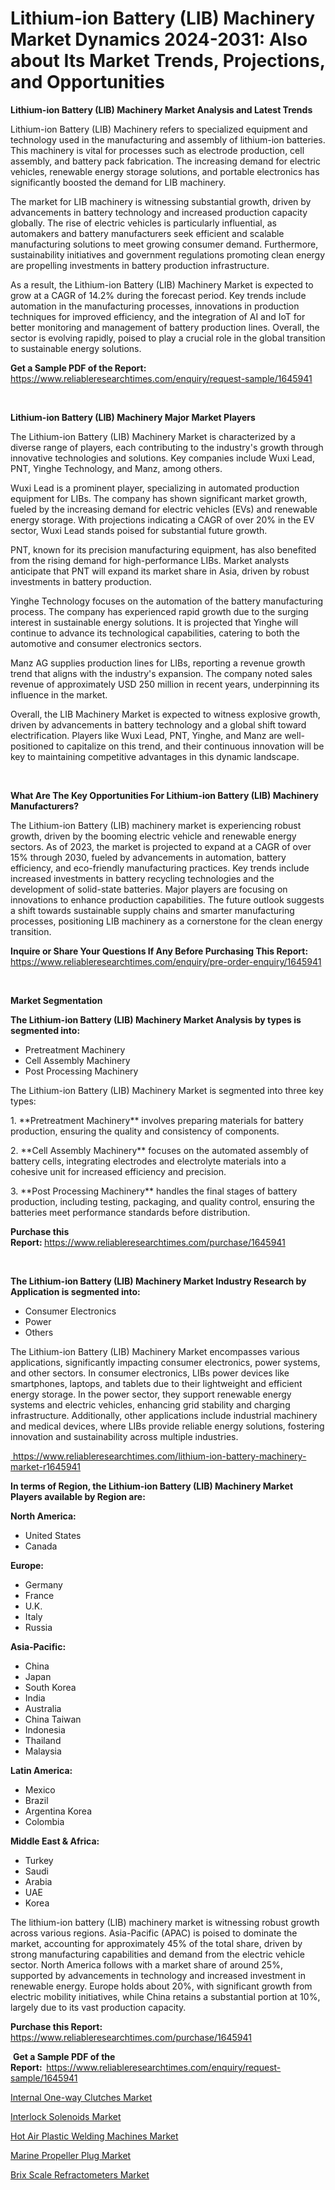 <p><h1>Lithium-ion Battery (LIB) Machinery Market Dynamics 2024-2031: Also about Its Market Trends, Projections, and Opportunities</h1></p><p><strong>Lithium-ion Battery (LIB) Machinery Market Analysis and Latest Trends</strong></p>
<p><p>Lithium-ion Battery (LIB) Machinery refers to specialized equipment and technology used in the manufacturing and assembly of lithium-ion batteries. This machinery is vital for processes such as electrode production, cell assembly, and battery pack fabrication. The increasing demand for electric vehicles, renewable energy storage solutions, and portable electronics has significantly boosted the demand for LIB machinery. </p><p>The market for LIB machinery is witnessing substantial growth, driven by advancements in battery technology and increased production capacity globally. The rise of electric vehicles is particularly influential, as automakers and battery manufacturers seek efficient and scalable manufacturing solutions to meet growing consumer demand. Furthermore, sustainability initiatives and government regulations promoting clean energy are propelling investments in battery production infrastructure.</p><p>As a result, the Lithium-ion Battery (LIB) Machinery Market is expected to grow at a CAGR of 14.2% during the forecast period. Key trends include automation in the manufacturing processes, innovations in production techniques for improved efficiency, and the integration of AI and IoT for better monitoring and management of battery production lines. Overall, the sector is evolving rapidly, poised to play a crucial role in the global transition to sustainable energy solutions.</p></p>
<p><strong>Get a Sample PDF of the Report:&nbsp;</strong> <a href="https://www.reliableresearchtimes.com/enquiry/request-sample/1645941?utm_campaign=1572&utm_medium=2&utm_source=Github&utm_content=ia&utm_term=27102024&utm_id=lithium-ion-battery-lib-machinery">https://www.reliableresearchtimes.com/enquiry/request-sample/1645941</a></p>
<p>&nbsp;</p>
<p><strong>Lithium-ion Battery (LIB) Machinery Major Market Players</strong></p>
<p><p>The Lithium-ion Battery (LIB) Machinery Market is characterized by a diverse range of players, each contributing to the industry's growth through innovative technologies and solutions. Key companies include Wuxi Lead, PNT, Yinghe Technology, and Manz, among others. </p><p>Wuxi Lead is a prominent player, specializing in automated production equipment for LIBs. The company has shown significant market growth, fueled by the increasing demand for electric vehicles (EVs) and renewable energy storage. With projections indicating a CAGR of over 20% in the EV sector, Wuxi Lead stands poised for substantial future growth.</p><p>PNT, known for its precision manufacturing equipment, has also benefited from the rising demand for high-performance LIBs. Market analysts anticipate that PNT will expand its market share in Asia, driven by robust investments in battery production.</p><p>Yinghe Technology focuses on the automation of the battery manufacturing process. The company has experienced rapid growth due to the surging interest in sustainable energy solutions. It is projected that Yinghe will continue to advance its technological capabilities, catering to both the automotive and consumer electronics sectors.</p><p>Manz AG supplies production lines for LIBs, reporting a revenue growth trend that aligns with the industry's expansion. The company noted sales revenue of approximately USD 250 million in recent years, underpinning its influence in the market.</p><p>Overall, the LIB Machinery Market is expected to witness explosive growth, driven by advancements in battery technology and a global shift toward electrification. Players like Wuxi Lead, PNT, Yinghe, and Manz are well-positioned to capitalize on this trend, and their continuous innovation will be key to maintaining competitive advantages in this dynamic landscape.</p></p>
<p>&nbsp;</p>
<p><strong>What Are The Key Opportunities For Lithium-ion Battery (LIB) Machinery Manufacturers?</strong></p>
<p><p>The Lithium-ion Battery (LIB) machinery market is experiencing robust growth, driven by the booming electric vehicle and renewable energy sectors. As of 2023, the market is projected to expand at a CAGR of over 15% through 2030, fueled by advancements in automation, battery efficiency, and eco-friendly manufacturing practices. Key trends include increased investments in battery recycling technologies and the development of solid-state batteries. Major players are focusing on innovations to enhance production capabilities. The future outlook suggests a shift towards sustainable supply chains and smarter manufacturing processes, positioning LIB machinery as a cornerstone for the clean energy transition.</p></p>
<p><strong>Inquire or Share Your Questions If Any Before Purchasing This Report:</strong> <a href="https://www.reliableresearchtimes.com/enquiry/pre-order-enquiry/1645941?utm_campaign=1572&utm_medium=2&utm_source=Github&utm_content=ia&utm_term=27102024&utm_id=lithium-ion-battery-lib-machinery">https://www.reliableresearchtimes.com/enquiry/pre-order-enquiry/1645941</a></p>
<p>&nbsp;</p>
<p><strong>Market Segmentation</strong></p>
<p><strong>The Lithium-ion Battery (LIB) Machinery Market Analysis by types is segmented into:</strong></p>
<p><ul><li>Pretreatment Machinery</li><li>Cell Assembly Machinery</li><li>Post Processing Machinery</li></ul></p>
<p><p>The Lithium-ion Battery (LIB) Machinery Market is segmented into three key types: </p><p>1. **Pretreatment Machinery** involves preparing materials for battery production, ensuring the quality and consistency of components.</p><p>  </p><p>2. **Cell Assembly Machinery** focuses on the automated assembly of battery cells, integrating electrodes and electrolyte materials into a cohesive unit for increased efficiency and precision.</p><p>  </p><p>3. **Post Processing Machinery** handles the final stages of battery production, including testing, packaging, and quality control, ensuring the batteries meet performance standards before distribution.</p></p>
<p><strong>Purchase this Report:&nbsp;</strong><a href="https://www.reliableresearchtimes.com/purchase/1645941?utm_campaign=1572&utm_medium=2&utm_source=Github&utm_content=ia&utm_term=27102024&utm_id=lithium-ion-battery-lib-machinery">https://www.reliableresearchtimes.com/purchase/1645941</a></p>
<p>&nbsp;</p>
<p><strong>The Lithium-ion Battery (LIB) Machinery Market Industry Research by Application is segmented into:</strong></p>
<p><ul><li>Consumer Electronics</li><li>Power</li><li>Others</li></ul></p>
<p><p>The Lithium-ion Battery (LIB) Machinery Market encompasses various applications, significantly impacting consumer electronics, power systems, and other sectors. In consumer electronics, LIBs power devices like smartphones, laptops, and tablets due to their lightweight and efficient energy storage. In the power sector, they support renewable energy systems and electric vehicles, enhancing grid stability and charging infrastructure. Additionally, other applications include industrial machinery and medical devices, where LIBs provide reliable energy solutions, fostering innovation and sustainability across multiple industries.</p></p>
<p><a href="https://www.reliableresearchtimes.com/lithium-ion-battery-machinery-market-r1645941?utm_campaign=1572&utm_medium=2&utm_source=Github&utm_content=ia&utm_term=27102024&utm_id=lithium-ion-battery-lib-machinery">&nbsp;https://www.reliableresearchtimes.com/lithium-ion-battery-machinery-market-r1645941</a></p>
<p><strong>In terms of Region, the Lithium-ion Battery (LIB) Machinery Market Players available by Region are:</strong></p>
<p>
    <p> <strong> North America: </strong>
        <ul>
            <li>United States</li>
            <li>Canada</li>
        </ul>
        </p> 
    <p> <strong> Europe: </strong>
        <ul>
            <li>Germany</li>
            <li>France</li>
            <li>U.K.</li>
            <li>Italy</li>
            <li>Russia</li>
        </ul>
        </p> 
    <p> <strong> Asia-Pacific: </strong>
        <ul>
            <li>China</li>
            <li>Japan</li>
            <li>South Korea</li>
            <li>India</li>
            <li>Australia</li>
            <li>China Taiwan</li>
            <li>Indonesia</li>
            <li>Thailand</li>
            <li>Malaysia</li>
        </ul>
        </p> 
    <p> <strong> Latin America: </strong>
        <ul>
            <li>Mexico</li>
            <li>Brazil</li>
            <li>Argentina Korea</li>
            <li>Colombia</li>
        </ul>
        </p> 
    <p> <strong> Middle East & Africa: </strong>
        <ul>
            <li>Turkey</li>
            <li>Saudi</li>
            <li>Arabia</li>
            <li>UAE</li>
            <li>Korea</li>
        </ul>
    </p>
    </p>
<p><p>The lithium-ion battery (LIB) machinery market is witnessing robust growth across various regions. Asia-Pacific (APAC) is poised to dominate the market, accounting for approximately 45% of the total share, driven by strong manufacturing capabilities and demand from the electric vehicle sector. North America follows with a market share of around 25%, supported by advancements in technology and increased investment in renewable energy. Europe holds about 20%, with significant growth from electric mobility initiatives, while China retains a substantial portion at 10%, largely due to its vast production capacity.</p></p>
<p><strong>Purchase this Report: </strong><a href="https://www.reliableresearchtimes.com/purchase/1645941?utm_campaign=1572&utm_medium=2&utm_source=Github&utm_content=ia&utm_term=27102024&utm_id=lithium-ion-battery-lib-machinery">https://www.reliableresearchtimes.com/purchase/1645941</a></p>
<p>&nbsp;<strong>Get a Sample PDF of the Report:&nbsp;&nbsp;</strong><a href="https://www.reliableresearchtimes.com/enquiry/request-sample/1645941?utm_campaign=1572&utm_medium=2&utm_source=Github&utm_content=ia&utm_term=27102024&utm_id=lithium-ion-battery-lib-machinery">https://www.reliableresearchtimes.com/enquiry/request-sample/1645941</a></p>
<p><strong></strong></p>
<p><p><a href="https://www.linkedin.com/pulse/navigating-internal-one-way-clutches-market-expert-analysis-ij7ye?trk=public_post_embed_feed-article-content&utm_campaign=1572&utm_medium=2&utm_source=Github&utm_content=ia&utm_term=27102024&utm_id=lithium-ion-battery-lib-machinery">Internal One-way Clutches Market</a></p><p><a href="https://www.linkedin.com/pulse/interlock-solenoids-market-global-regional-analysis-focus-xohoe?trk=public_post_embed_feed-article-content&utm_campaign=1572&utm_medium=2&utm_source=Github&utm_content=ia&utm_term=27102024&utm_id=lithium-ion-battery-lib-machinery">Interlock Solenoids Market</a></p><p><a href="https://www.linkedin.com/pulse/market-insights-global-hot-air-plastic-welding-machines-forecast-avfzc?utm_campaign=1572&utm_medium=2&utm_source=Github&utm_content=ia&utm_term=27102024&utm_id=lithium-ion-battery-lib-machinery">Hot Air Plastic Welding Machines Market</a></p><p><a href="https://www.linkedin.com/pulse/emerging-trends-marine-propeller-plug-market-global-outlook-ocvze?trk=public_post_embed_feed-article-content&utm_campaign=1572&utm_medium=2&utm_source=Github&utm_content=ia&utm_term=27102024&utm_id=lithium-ion-battery-lib-machinery">Marine Propeller Plug Market</a></p><p><a href="https://www.linkedin.com/pulse/market-dynamics-future-trends-global-brix-scale-refractometers-r42ce?trk=public_post_embed_feed-article-content&utm_campaign=1572&utm_medium=2&utm_source=Github&utm_content=ia&utm_term=27102024&utm_id=lithium-ion-battery-lib-machinery">Brix Scale Refractometers Market</a></p></p>